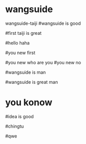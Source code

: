# wangsuide
wangsuide-taiji
#wangsuide is good

#first taiji is great

#hello haha

#you new first

#you new who are you
#you new no

#wangsuide is man

#wangsuide is great man

# you konow

#idea is good

#chingtu

#qwe
